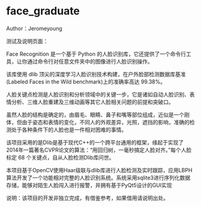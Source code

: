 # face_graduate

Author：Jeromeyoung

测试及说明页面：

Face Recognition 是一个基于 Python 的人脸识别库，它还提供了一个命令行工具，让你通过命令行对任意文件夹中的图像进行人脸识别操作。

该库使用 dlib 顶尖的深度学习人脸识别技术构建，在户外脸部检测数据库基准(Labeled Faces in the Wild benchmark)上的准确率高达 99.38%。

人脸关键点检测是人脸识别和分析领域中的关键一步，它是诸如自动人脸识别、表情分析、三维人脸重建及三维动画等其它人脸相关问题的前提和突破口。

虽然人脸的结构是确定的，由眉毛、眼睛、鼻子和嘴等部位组成，近似是一个刚体，但由于姿态和表情的变化，不同人的外观差异，光照，遮挡的影响，准确的检测处于各种条件下的人脸也是一件相对困难的事情。

该项目采用的是Dlib是基于现代C++的一个跨平台通用的框架，缘起于实现了2014年一篇著名CVPR论文的算法：“用回归树，一毫秒搞定人脸对齐。”每个人脸标定 68 个关键点，自从人脸检测Dlib库问世。

本项目基于OpenCV使用Haar级联与dlib库进行人脸检测及实时跟踪，应用LBPH算法开发了一个功能相对完整的人脸识别系统。系统采用sqlite3进行序列化数据存储，能够对陌生人脸闯入进行报警，并拥有基于PyQt5设计的GUI实现

说明：该项目的开发非独立完成，有借鉴参考，如果借用请说明出处。
